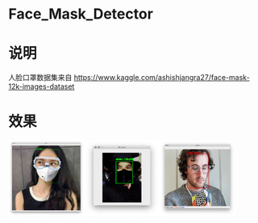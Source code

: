 # Face_Mask_Detector

# 说明

人脸口罩数据集来自 https://www.kaggle.com/ashishjangra27/face-mask-12k-images-dataset



# 效果

<img src="image/1.png" width="150" height="150"/><img src="image/2.png" width="150" height="150"/><img src="image/3.png" width="150" height="150"/>
